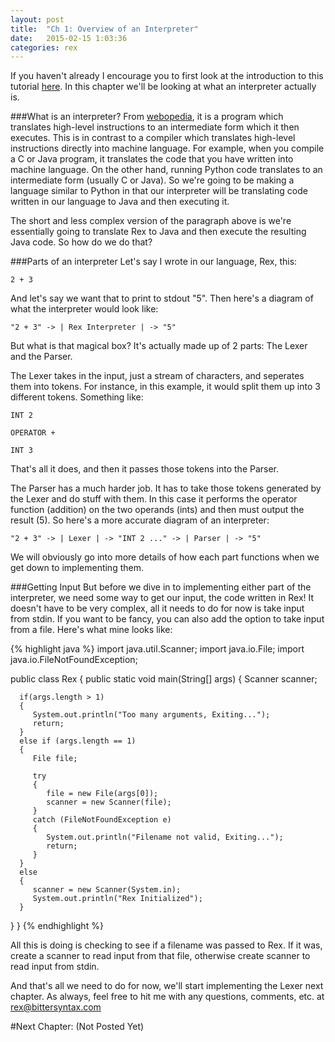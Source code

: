 ```yaml
---
layout: post
title:  "Ch 1: Overview of an Interpreter"
date:   2015-02-15 1:03:36
categories: rex
---
```


If you haven't already I encourage you to first look at the introduction to this tutorial [here][intro]. In this chapter we'll be looking at what an interpreter actually is. 

###What is an interpreter? 
From [webopedia][webopedia], it is a program which translates high-level instructions to an intermediate form which it then executes. This is in contrast to a compiler which translates high-level instructions directly into machine language. For example, when you compile a C or Java program, it translates the code that you have written into machine language. On the other hand, running Python code translates to an intermediate form (usually C or Java). So we're going to be making a language similar to Python in that our interpreter will be translating code written in our language to Java and then executing it.

The short and less complex version of the paragraph above is we're essentially going to translate Rex to Java and then execute the resulting Java code. So how do we do that?

###Parts of an interpreter
Let's say I wrote in our language, Rex, this:

```
2 + 3
```

And let's say we want that to print to stdout "5". Then here's a diagram of what the interpreter would look like:

```
"2 + 3" -> | Rex Interpreter | -> "5"
```


But what is that magical box? It's actually made up of 2 parts: The Lexer and the Parser. 

The Lexer takes in the input, just a stream of characters, and seperates them into tokens. For instance, in this example, it would split them up into 3 different tokens. Something like:

```
INT 2
```

```
OPERATOR +
```

```
INT 3
```


That's all it does, and then it passes those tokens into the Parser.

The Parser has a much harder job. It has to take those tokens generated by the Lexer and do stuff with them. In this case it performs the operator function (addition) on the two operands (ints) and then must output the result (5). So here's a more accurate diagram of an interpreter:

```
"2 + 3" -> | Lexer | -> "INT 2 ..." -> | Parser | -> "5"
```

We will obviously go into more details of how each part functions when we get down to implementing them.

###Getting Input
But before we dive in to implementing either part of the interpreter, we need some way to get our input, the code written in Rex! It doesn't have to be very complex, all it needs to do for now is take input from stdin. If you want to be fancy, you can also add the option to take input from a file. Here's what mine looks like:

{% highlight java %}
import java.util.Scanner;
import java.io.File;
import java.io.FileNotFoundException;

public class Rex
{
   public static void main(String[] args)
   {
      Scanner scanner;

      if(args.length > 1)
      {
         System.out.println("Too many arguments, Exiting...");
         return;
      }
      else if (args.length == 1)
      {
         File file;

         try
         {
            file = new File(args[0]);
            scanner = new Scanner(file);
         }
         catch (FileNotFoundException e)
         {
            System.out.println("Filename not valid, Exiting...");
            return;
         }
      }
      else
      {
         scanner = new Scanner(System.in);
         System.out.println("Rex Initialized");
      }
   }
}
{% endhighlight %}

All this is doing is checking to see if a filename was passed to Rex. If it was, create a scanner to read input from that file, otherwise create scanner to read input from stdin.

And that's all we need to do for now, we'll start implementing the Lexer next chapter. As always, feel free to hit me with any questions, comments, etc. at rex@bittersyntax.com

#Next Chapter: (Not Posted Yet)

[intro]:       /rex/2015/02/14/rex/introduction
[webopedia]:   http://www.webopedia.com/TERM/I/interpreter.html
